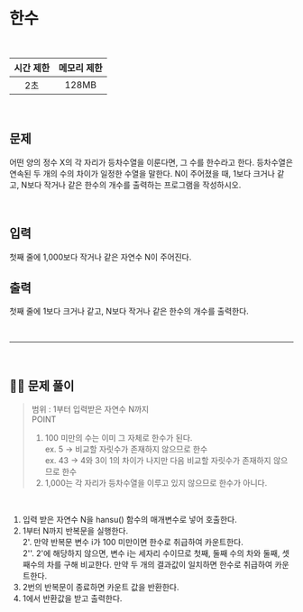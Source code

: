 # 한수
<br>

| 시간 제한 | 메모리 제한 |
| :---: | :---: |
| 2초 | 128MB |

<br>

## 문제
어떤 양의 정수 X의 각 자리가 등차수열을 이룬다면, 그 수를 한수라고 한다. 등차수열은 연속된 두 개의 수의 차이가 일정한 수열을 말한다. N이 주어졌을 때, 1보다 크거나 같고, N보다 작거나 같은 한수의 개수를 출력하는 프로그램을 작성하시오. 


<br>

## 입력
첫째 줄에 1,000보다 작거나 같은 자연수 N이 주어진다.

## 출력
첫째 줄에 1보다 크거나 같고, N보다 작거나 같은 한수의 개수를 출력한다.

<br>

-------------

<br>

## 🤔💡 문제 풀이

> 범위 : 1부터 입력받은 자연수 N까지 </br>
> POINT
> 1. 100 미만의 수는 이미 그 자체로 한수가 된다. </br>
> ex. 5 -> 비교할 자릿수가 존재하지 않으므로 한수 </br>
> ex. 43 -> 4와 3이 1의 차이가 나지만 다음 비교할 자릿수가 존재하지 않으므로 한수 </br>
> 2. 1,000는 각 자리가 등차수열을 이루고 있지 않으므로 한수가 아니다.

<br>

1. 입력 받은 자연수 N을 hansu() 함수의 매개변수로 넣어 호출한다.
2. 1부터 N까지 반복문을 실행한다. </br>
2'. 만약 반복문 변수 i가 100 미만이면 한수로 취급하여 카운트한다. </br>
2''. 2'에 해당하지 않으면, 변수 i는 세자리 수이므로 첫째, 둘째 수의 차와 둘째, 셋째수의 차를 구해 비교한다. 만약 두 개의 결과값이 일치하면 한수로 취급하여 카운트한다.
3. 2번의 반복문이 종료하면 카운트 값을 반환한다.
4. 1에서 반환값을 받고 출력한다.